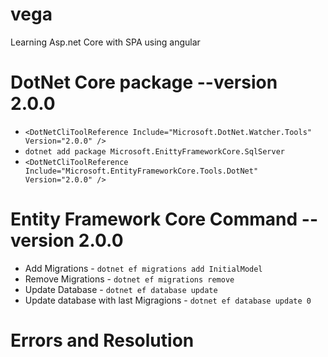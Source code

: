 # vega
Learning Asp.net Core with SPA using angular


# DotNet Core package --version 2.0.0
* `<DotNetCliToolReference Include="Microsoft.DotNet.Watcher.Tools" Version="2.0.0" />`
* `dotnet add package Microsoft.EnittyFrameworkCore.SqlServer`
* `<DotNetCliToolReference Include="Microsoft.EntityFrameworkCore.Tools.DotNet" Version="2.0.0" />`



# Entity Framework Core Command --version 2.0.0
* Add Migrations - `dotnet ef migrations add InitialModel`
* Remove Migrations -  `dotnet ef migrations remove`
* Update Database - `dotnet ef database update`
* Update database with last Migragions - `dotnet ef database update 0`


# Errors and Resolution
